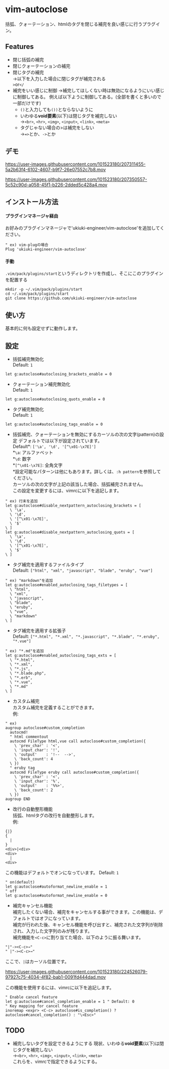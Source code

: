 # vim-autoclose
括弧、クォーテーション、htmlのタグを閉じる補完を良い感じに行うプラグイン。

## Features
- 閉じ括弧の補完
- 閉じクォーテーションの補完
- 閉じタグの補完  
→以下を入力した場合に閉じタグが補完される  
`>`or`</`
- 補完をいい感じに制御
→補完してほしくない時は無効になるようにいい感じに制御してある。
例えば以下ように制御してある。(全部を書くと多いので一部だけです)
  - `()`と入力しても`())`とならないように
  - いわゆる**void要素**(以下)は閉じタグを補完しない  
  →`<br>`, `<hr>`, `<img>`, `<input>`, `<link>`, `<meta>`
  - タグじゃない場合の>は補完をしない  
  →`=>`とか、`->`とか

## デモ
https://user-images.githubusercontent.com/101523180/207311455-5a2b63f4-6102-4607-b9f7-26e07552c7b8.mov

https://user-images.githubusercontent.com/101523180/207350557-5c52c90d-a058-45f1-b226-2dded5c428a4.mov

## インストール方法
#### プラグインマネージャ経由
お好みのプラグインマネージャで'ukiuki-engineer/vim-autoclose'を追加してください。  
```vim
" ex) vim-plugの場合
Plug 'ukiuki-engineer/vim-autoclose'
```
#### 手動
`.vim/pack/plugins/start`というディレクトリを作成し、そこにこのプラグインを配置する
```
mkdir -p ~/.vim/pack/plugins/start
cd ~/.vim/pack/plugins/start
git clone https://github.com/ukiuki-engineer/vim-autoclose
```

## 使い方
基本的に何も設定せずに動作します。

## 設定
- 括弧補完無効化  
Default: `1`
```vim
let g:autoclose#autoclosing_brackets_enable = 0
```
- クォーテーション補完無効化  
Default: `1`
```vim
let g:autoclose#autoclosing_quots_enable = 0
```
- タグ補完無効化  
Default: `1`
```vim
let g:autoclose#autoclosing_tags_enable = 0
```
- 括弧補完、クォーテーションを無効にするカーソルの次の文字(pattern)の設定
デフォルトでは以下が設定されています。  
Default\*: `['\a', '\d', '[^\x01-\x7E]']`  
\*`\a`: アルファベット  
\*`\d`: 数字  
\*`[^\x01-\x7E]`: 全角文字  
\*設定可能なパターンは他にもあります。詳しくは、`:h pattern`を参照してください。  
カーソルの次の文字が上記の該当した場合、括弧補完されません。  
この設定を変更するには、vimrcに以下を追記します。
```vim
" ex) 行末を追加
let g:autoclose#disable_nextpattern_autoclosing_brackets = [
  \ '\a',
  \ '\d',
  \ '[^\x01-\x7E]',
  \ '$'
\ ]
let g:autoclose#disable_nextpattern_autoclosing_quots = [
  \ '\a',
  \ '\d',
  \ '[^\x01-\x7E]',
  \ '$'
\ ]
```
- タグ補完を適用するファイルタイプ  
Default: `["html", "xml", "javascript", "blade", "eruby", "vue"]`
```vim
" ex) "markdown"を追加
let g:autoclose#enabled_autoclosing_tags_filetypes = [
  \ "html",
  \ "xml",
  \ "javascript",
  \ "blade",
  \ "eruby",
  \ "vue",
  \ "markdown"
\ ]
````
- タグ補完を適用する拡張子  
Default: `["*.html", "*.xml", "*.javascript", "*.blade", "*.eruby", "*.vue"]`
```vim
" ex) "*.md"を追加
let g:autoclose#enabled_autoclosing_tags_exts = [
  \ "*.html",
  \ "*.xml",
  \ "*.js",
  \ "*.blade.php",
  \ "*.erb",
  \ "*.vue",
  \ "*.md"
\ ]
```

- カスタム補完  
カスタム補完を定義することができます。  
例:
```vim
" ex)
augroup autoclose#custom_completion
  autocmd!
  " html commentout
  autocmd FileType html,vue call autoclose#custom_completion({
    \ 'prev_char' : '<',
    \ 'input_char': '!',
    \ 'output'    : '!--  -->',
    \ 'back_count': 4
  \ })
  " eruby tag
  autocmd FileType eruby call autoclose#custom_completion({
    \ 'prev_char' : '<',
    \ 'input_char': '%',
    \ 'output'    : '%%>',
    \ 'back_count': 2
  \ })
augroup END
```

- 改行の自動整形機能  
括弧、htmlタグの改行を自動整形します。  
例:
```
{|}
{
  |
}
<div>|<div>
<div>
  |
<div>
```
この機能はデフォルトでオンになっています。
Default: `1`
```vim
" on(default)
let g:autoclose#autoformat_newline_enable = 1
" off
let g:autoclose#autoformat_newline_enable = 0
```
- 補完キャンセル機能  
補完したくない場合、補完をキャンセルする事ができます。この機能は、デフォルトではオフになっています。  
補完が行われた後、キャンセル機能を呼び出すと、補完された文字列が削除され、入力した文字列のみが残ります。  
補完機能を`<C-c>`に割り当てた場合、以下のように振る舞います。
```vim
"|"-><C-c>→"
" |"-><C-c>→" 
```
ここで、`|`はカーソル位置です。  

https://user-images.githubusercontent.com/101523180/224526079-97927c75-4034-4f82-bab1-0091fd444dad.mov

この機能を使用するには、vimrcに以下を追記します。
```vim
" Enable cancel feature
let g:autoclose#cancel_completion_enable = 1 " Default: 0
" Key mapping for cancel feature
inoremap <expr> <C-c> autoclose#is_completion() ? autoclose#cancel_completion() : "\<Esc>"
```

## TODO
- 補完しないタグを設定できるようにする
  現状、いわゆる**void要素**(以下)は閉じタグを補完しない  
  →`<br>`, `<hr>`, `<img>`, `<input>`, `<link>`, `<meta>`  
  これらを、vimrcで指定できるようにする。

